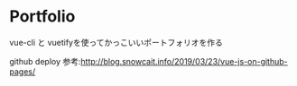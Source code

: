 # Portfolio

vue-cli と vuetifyを使ってかっこいいポートフォリオを作る

github deploy 参考:http://blog.snowcait.info/2019/03/23/vue-js-on-github-pages/